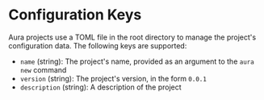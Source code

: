 # Configuration Keys

Aura projects use a TOML file in the root directory to manage the project's configuration data. The following keys are
supported:

* `name` (string): The project's name, provided as an argument to the `aura new` command
* `version` (string): The project's version, in the form `0.0.1`
* `description` (string): A description of the project